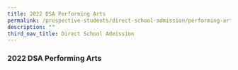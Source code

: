 ```yaml
---
title: 2022 DSA Performing Arts
permalink: /prospective-students/direct-school-admission/performing-arts/
description: ""
third_nav_title: Direct School Admission
---
```

### 2022 DSA Performing Arts